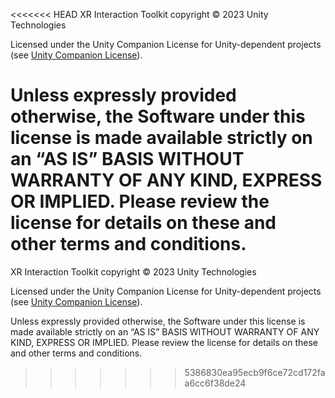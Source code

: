 <<<<<<< HEAD
XR Interaction Toolkit copyright © 2023 Unity Technologies

Licensed under the Unity Companion License for Unity-dependent projects (see [Unity Companion License](http://www.unity3d.com/legal/licenses/Unity_Companion_License)).

Unless expressly provided otherwise, the Software under this license is made available strictly on an “AS IS” BASIS WITHOUT WARRANTY OF ANY KIND, EXPRESS OR IMPLIED. Please review the license for details on these and other terms and conditions.
=======
XR Interaction Toolkit copyright © 2023 Unity Technologies

Licensed under the Unity Companion License for Unity-dependent projects (see [Unity Companion License](http://www.unity3d.com/legal/licenses/Unity_Companion_License)).

Unless expressly provided otherwise, the Software under this license is made available strictly on an “AS IS” BASIS WITHOUT WARRANTY OF ANY KIND, EXPRESS OR IMPLIED. Please review the license for details on these and other terms and conditions.
>>>>>>> 5386830ea95ecb9f6ce72cd172faa6cc6f38de24
